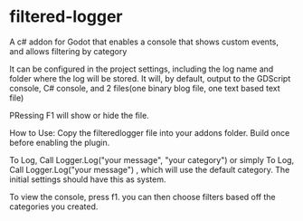 # filtered-logger
A c# addon for Godot that enables a console that shows custom events, and allows filtering by category

It can be configured in the project settings, including the log name and folder where the log will be stored.
It will, by default, output to the GDScript console, C# console, and 2 files(one binary blog file, one text based text file)

PRessing F1 will show or hide the file.



How to Use:
Copy the filteredlogger file into your addons folder. Build once before enabling the plugin.

To Log, Call Logger.Log("your message", "your category") or simply To Log, Call Logger.Log("your message") , which will use the default category. The initial settings should have this as system.

To view the console, press f1. you can then choose filters based off the categories you created.



